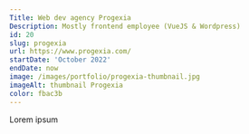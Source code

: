 ```yaml
---
Title: Web dev agency Progexia
Description: Mostly frontend employee (VueJS & Wordpress)
id: 20
slug: progexia
url: https://www.progexia.com/
startDate: 'October 2022'
endDate: now
image: /images/portfolio/progexia-thumbnail.jpg
imageAlt: thumbnail Progexia
color: fbac3b
---
```


Lorem ipsum

